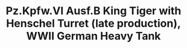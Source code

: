 ---
layout: product
title: "Pz.Kpfw.VI Ausf.B King Tiger with Henschel Turret (late production), WWII German Heavy Tank  "
price: "TBA" 
desc: "Maketa"
img_path: "/assets/img/ICM 35363.webp"
brand: "N/A"
available: false
special_offer: false
new: false
soon: false
cat: "010000"
subcat: "013600"
subsubcat: "0N/A"
sifra: "ICM 35363"
popular: false
spec: false
---